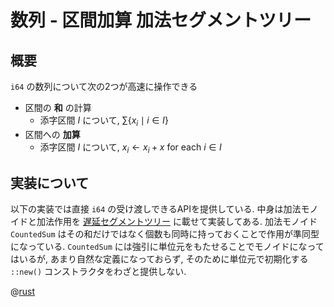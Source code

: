 # 数列 - 区間加算 加法セグメントツリー

## 概要

`i64` の数列について次の2つが高速に操作できる

- 区間の **和** の計算
    - 添字区間 $I$ について, $\sum \{ x_i \mid i \in I\}$
- 区間への **加算**
    - 添字区間 $I$ について, $x_i \leftarrow x_i + x$ for each $i \in I$

## 実装について

以下の実装では直接 `i64` の受け渡しできるAPIを提供している.
中身は加法モノイドと加法作用を [遅延セグメントツリー](seq.lazy_segment_tree) に載せて実装してある.
加法モノイド `CountedSum` はその和だけではなく個数も同時に持っておくことで作用が準同型になっている.
`CountedSum` には強引に単位元をもたせることでモノイドになってはいるが,
あまり自然な定義になっておらず,
そのために単位元で初期化する `::new()` コンストラクタをわざと提供しない.

@[rust](procon-rs/src/sequence/tree/ranged_add_segment_tree_sum.rs)
